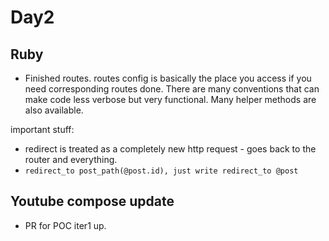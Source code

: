 
# Day2


## Ruby 
- Finished routes. routes config is basically the place you access if you need corresponding routes done. There are many conventions that can make code less verbose but very functional. Many helper methods are also available. 

important stuff: 
- redirect is treated as a completely new http request - goes back to the router and everything.
- ```redirect_to post_path(@post.id), just write redirect_to @post```


## Youtube compose update
- PR for POC iter1 up. 